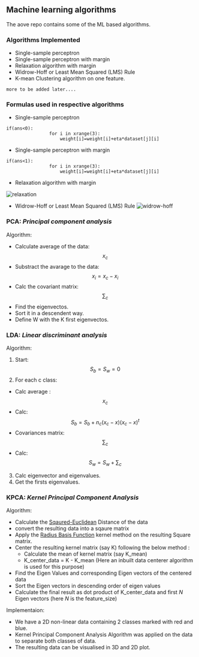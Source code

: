## Machine learning algorithms ##
The aove repo contains some of the ML based algorithms.

### Algorithms Implemented ###
- Single-sample perceptron
- Single-sample perceptron with margin
- Relaxation algorithm with margin
- Widrow-Hoff or Least Mean Squared (LMS) Rule
- K-mean Clustering algorithm on one feature.


`more to be added later....`

### Formulas used in respective algorithms ###
- Single-sample perceptron
```
if(ans<0):
				for i in xrange(3):
					weight[i]=weight[i]+eta*dataset[j][i]
```

- Single-sample perceptron with margin
```
if(ans<1):                                          
				for i in xrange(3):
					weight[i]=weight[i]+eta*dataset[j][i]
```

- Relaxation algorithm with margin

![relaxation](https://cloud.githubusercontent.com/assets/9693795/18884894/0a500e14-8507-11e6-83ad-3fd5753ca39a.png)


- Widrow-Hoff or Least Mean Squared (LMS) Rule
![widrow-hoff](https://cloud.githubusercontent.com/assets/9693795/18884895/0a57378e-8507-11e6-92ce-d45b9797c94b.png)





### PCA: *Principal component analysis*
Algorithm:
* Calculate average of the data:
$$x_{c}$$
* Substract the avarage to the data:
$$x_{i}=x_{c}-x_{i}$$
* Calc the covariant matrix:
$$\sum_{c}$$
* Find the eigenvectos.
* Sort it in a descendent way.
* Define W with the K first eigenvectos.

### LDA: *Linear discriminant analysis*
Algorithm:
1. Start:
$$S_{b} = S_{w}= 0$$
2. For each c class:
* Calc average : 
$$x_{c}$$
* Calc:
$$S_{b} = S_{b} + n_{c}(x_{c}-x)(x_{c}-x)^t$$
* Covariances matrix:
$$\sum_{c}$$
* Calc:
 $$S_{w}=S_{w}+\sum_{c}$$
3. Calc eigenvector and eigenvalues.
4. Get the firsts eigenvalues.


### KPCA: *Kernel Principal Component Analysis*

Algorithm:
- Calculate the [Sqaured-Euclidean](https://en.wikipedia.org/wiki/Euclidean_distance) Distance of the data
- convert the resulting data into a sqaure matrix
- Apply the [Radius Basis Function](https://en.wikipedia.org/wiki/Radial_basis_function_kernel) kernel method on the resulting Square matrix.
- Center the resulting kernel matrix (say K) following the below method :
	* Calculate the mean of kernel matrix (say K_mean)
	* K_center_data = K - K_mean
	(Here an inbuilt data centerer algorithm is used for this purpose)
- Find the Eigen Values and corresponding Eigen vectors of the centered data
- Sort the Eigen vectors in descending order of eigen values
- Calculate the final result as dot product of K_center_data and first *N* Eigen vectors (here *N* is the feature_size)

Implementaion:
- We have a 2D non-linear data containing 2 classes marked with red and blue.
- Kernel Principal Component Analysis Algorithm was applied on the data to separate both classes of data.
- The resulting data can be visualised in 3D and 2D plot.


